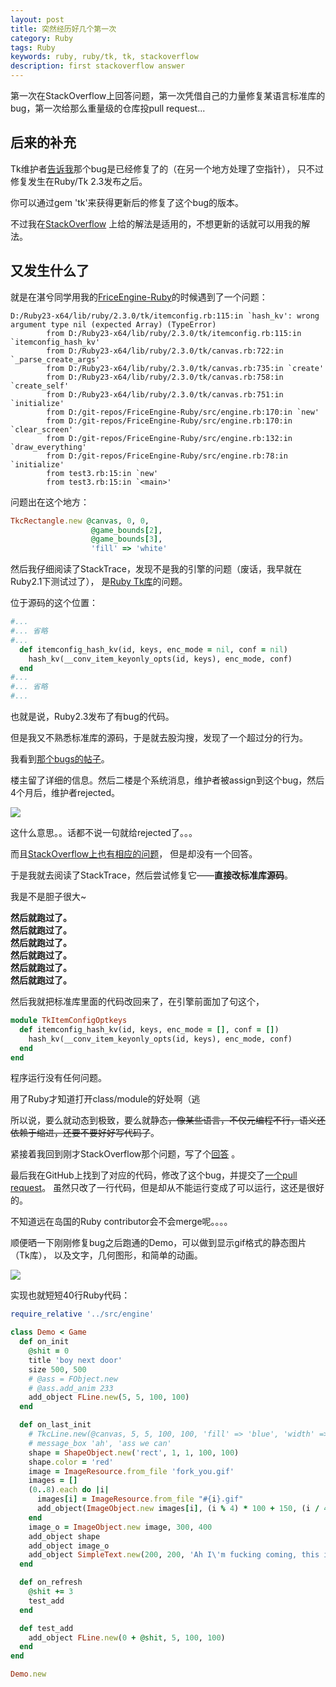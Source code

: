 ```yaml
---
layout: post  
title: 突然经历好几个第一次
category: Ruby
tags: Ruby
keywords: ruby, ruby/tk, tk, stackoverflow
description: first stackoverflow answer
---
```


第一次在StackOverflow上回答问题，第一次凭借自己的力量修复某语言标准库的bug，第一次给那么重量级的仓库投pull request...

## 后来的补充

Tk维护者[告诉我](https://github.com/ruby/tk/pull/8)那个bug是已经修复了的（在另一个地方处理了空指针），
只不过修复发生在Ruby/Tk 2.3发布之后。

你可以通过gem 'tk'来获得更新后的修复了这个bug的版本。

不过我在[StackOverflow](http://stackoverflow.com/questions/43011258/ruby-tks-canvas-and-shapes-are-bugging-out/)
上给的解法是适用的，不想更新的话就可以用我的解法。

## 又发生什么了

就是在湛兮同学用我的[FriceEngine-Ruby](https://github.com/icela/FriceEngine-Ruby)的时候遇到了一个问题：

```
D:/Ruby23-x64/lib/ruby/2.3.0/tk/itemconfig.rb:115:in `hash_kv': wrong argument type nil (expected Array) (TypeError)
        from D:/Ruby23-x64/lib/ruby/2.3.0/tk/itemconfig.rb:115:in `itemconfig_hash_kv'
        from D:/Ruby23-x64/lib/ruby/2.3.0/tk/canvas.rb:722:in `_parse_create_args'
        from D:/Ruby23-x64/lib/ruby/2.3.0/tk/canvas.rb:735:in `create'
        from D:/Ruby23-x64/lib/ruby/2.3.0/tk/canvas.rb:758:in `create_self'
        from D:/Ruby23-x64/lib/ruby/2.3.0/tk/canvas.rb:751:in `initialize'
        from D:/git-repos/FriceEngine-Ruby/src/engine.rb:170:in `new'
        from D:/git-repos/FriceEngine-Ruby/src/engine.rb:170:in `clear_screen'
        from D:/git-repos/FriceEngine-Ruby/src/engine.rb:132:in `draw_everything'
        from D:/git-repos/FriceEngine-Ruby/src/engine.rb:78:in `initialize'
        from test3.rb:15:in `new'
        from test3.rb:15:in `<main>'
```

问题出在这个地方：

```ruby
TkcRectangle.new @canvas, 0, 0,
                  @game_bounds[2],
                  @game_bounds[3],
                  'fill' => 'white'
```

然后我仔细阅读了StackTrace，发现不是我的引擎的问题（废话，我早就在Ruby2.1下测试过了），
是[Ruby Tk库](https://github.com/ruby/tk)的问题。

位于源码的这个位置：

```ruby
#...
#... 省略
#...
  def itemconfig_hash_kv(id, keys, enc_mode = nil, conf = nil)
    hash_kv(__conv_item_keyonly_opts(id, keys), enc_mode, conf)
  end
#...
#... 省略
#...
```

也就是说，Ruby2.3发布了有bug的代码。

但是我又不熟悉标准库的源码，于是就去股沟搜，发现了一个超过分的行为。

我看到[那个bugs的帖子](https://bugs.ruby-lang.org/issues/12156)。

楼主留了详细的信息。然后二楼是个系统消息，维护者被assign到这个bug，然后4个月后，维护者rejected。

![](https://coding.net/u/ice1000/p/Images/git/raw/master/blog-img/12/0.png)

这什么意思。。话都不说一句就给rejected了。。。

而且[StackOverflow上也有相应的问题](http://stackoverflow.com/questions/43011258/ruby-tks-canvas-and-shapes-are-bugging-out/)，
但是却没有一个回答。

于是我就去阅读了StackTrace，然后尝试修复它——**直接改标准库源码**。

我是不是胆子很大\~

**然后就跑过了。**<br/>
**然后就跑过了。**<br/>
**然后就跑过了。**<br/>
**然后就跑过了。**<br/>
**然后就跑过了。**<br/>
**然后就跑过了。**<br/>

然后我就把标准库里面的代码改回来了，在引擎前面加了句这个，

```ruby
module TkItemConfigOptkeys
  def itemconfig_hash_kv(id, keys, enc_mode = [], conf = [])
    hash_kv(__conv_item_keyonly_opts(id, keys), enc_mode, conf)
  end
end
```

程序运行没有任何问题。

用了Ruby才知道打开class/module的好处啊（逃

所以说，要么就动态到极致，要么就静态~~，像某些语言，不仅元编程不行，语义还依赖于缩进，还要不要好好写代码了~~。

紧接着我回到刚才StackOverflow那个问题，写了个[回答](http://stackoverflow.com/questions/43011258/ruby-tks-canvas-and-shapes-are-bugging-out/43476737#43476737)
。

最后我在GitHub上找到了对应的代码，修改了这个bug，并提交了[一个pull request](https://github.com/ruby/tk/pull/8)。
虽然只改了一行代码，但是却从不能运行变成了可以运行，这还是很好的。

不知道远在岛国的Ruby contributor会不会merge呢。。。。

顺便晒一下刚刚修复bug之后跑通的Demo，可以做到显示gif格式的静态图片（Tk库），
以及文字，几何图形，和简单的动画。

![](https://coding.net/u/ice1000/p/Images/git/raw/master/blog-img/12/1.png)

实现也就短短40行Ruby代码：

```ruby
require_relative '../src/engine'

class Demo < Game
  def on_init
    @shit = 0
    title 'boy next door'
    size 500, 500
    # @ass = FObject.new
    # @ass.add_anim 233
    add_object FLine.new(5, 5, 100, 100)
  end

  def on_last_init
    # TkcLine.new(@canvas, 5, 5, 100, 100, 'fill' => 'blue', 'width' => 2)
    # message_box 'ah', 'ass we can'
    shape = ShapeObject.new('rect', 1, 1, 100, 100)
    shape.color = 'red'
    image = ImageResource.from_file 'fork_you.gif'
    images = []
    (0..8).each do |i|
      images[i] = ImageResource.from_file "#{i}.gif"
      add_object(ImageObject.new images[i], (i % 4) * 100 + 150, (i / 4) * 100 + 150)
    end
    image_o = ImageObject.new image, 300, 400
    add_object shape
    add_object image_o
    add_object SimpleText.new(200, 200, 'Ah I\'m fucking coming, this is the demo for FriceEngine-Ruby.', 'purple')
  end

  def on_refresh
    @shit += 3
    test_add
  end

  def test_add
    add_object FLine.new(0 + @shit, 5, 100, 100)
  end
end

Demo.new
```

